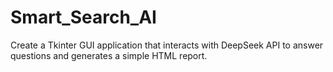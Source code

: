 # Smart_Search_AI
Create a Tkinter GUI application that interacts with DeepSeek API to answer questions and generates a simple HTML report.

